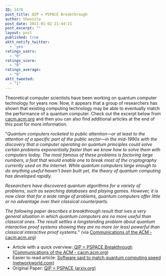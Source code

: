 ```yaml
---
ID: 1478
post_title: QIP = PSPACE Breakthrough
author: Shwuzzle
post_date: 2011-01-02 21:44:21
post_excerpt: ""
layout: post
published: true
aktt_notify_twitter:
  - 'yes'
ratings_users:
  - "0"
ratings_score:
  - "0"
ratings_average:
  - "0"
aktt_tweeted:
  - "1"
---
```

Theoretical computer scientists have been working on quantum computer technology for years now. Now, it appears that a group of researchers has shown that existing computing technology may be able to eventually match the performance of a quantum computer. Check out the excerpt below from<a href="http://cacm.acm.org/"> cacm.acm.org</a> and then you can also find additional articles at the end of this post for more information.

"<em>Quantum computers rocketed to public attention—or at               least to the attention of a specific part of the public               sector—in the mid-1990s with the discovery that a computer               operating on quantum principles could solve certain problems               exponentially faster than we know how to solve them with               computers today. The most famous of these problems is factoring               large numbers, a feat that would enable one to break most of the               cryptography currently used on the Internet. While quantum               computers large enough to do anything useful haven't been built               yet, the theory of quantum computing has developed rapidly.</em>

<em>Researchers have discovered quantum algorithms for a variety               of problems, such as searching databases and playing games.               However, it is now clear that for a wide range of problems,               quantum computers offer little or no advantage over their               classical counterparts.</em>

<em>The following paper describes a breakthrough result that ives               a very general situation in which quantum computers are no more               useful than classical ones. The result settles a longstanding               problem about </em><em>quantum interactive proof systems showing               they are no more (or less) powerful than classical interactive               proof systems.</em>" (via <a href="http://cacm.acm.org/magazines/2010/12/102144-qip-pspace-breakthrough/fulltext">Communications of the ACM - cacm.acm.org</a>)
<ul>
	<li>Article with a quick overview:<a href="http://cacm.acm.org/magazines/2010/12/102144-qip-pspace-breakthrough/fulltext"> QIP = PSPACE Breakthrough (Communications of the ACM - cacm.acm.org)</a></li>
	<li>Easier to read article: <a href="http://www.networkworld.com/news/2010/122310-software-said-to-match-quantum.html">Software said to match quantum computing speed (networkworld.com)</a></li>
	<li>Original Paper: <a href="http://arxiv.org/abs/0907.4737">QIP = PSPACE (arxiv.org)</a></li>
</ul>
